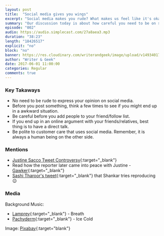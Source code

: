 ```yaml
---
layout: post
title:  "Social media gives you wings"
excerpt: "Social media makes you rude? What makes us feel like it's okay to be?"
summary: "Our discussion today is about how careful you need to be on social media and also on the type of people you see there."
episode: "002"
audio: https://audio.simplecast.com/27a8aea3.mp3
duration: "38:23"
length: "18426517"
explicit: "no"
block: "no"
banner: https://res.cloudinary.com/writerandgeek/image/upload/v1493401727/social.png
author: "Writer & Geek"
date: 2017-06-01 11:00:00
categories: Regular
comments: true
---
```


### Key Takaways
- No need to be rude to express your opinion on social media.
- Before you post something, think a few times to see if you might end up in a awkward situation.
- Be careful before you add people to your friend/follow list.
- If you end up in an online argument with your friends/relatives, best thing is to have a direct talk.
- Be polite to customer care that uses social media. Remember, it is always a human being on the other side.

### Mentions

- [Justine Sacco Tweet Controversy](http://www.dailymail.co.uk/femail/article-2955322/Justine-Sacco-reveals-destroyed-life-racist-tweet-trip-Africa.html){:target="_blank"}
- Read how the reporter later came into peace with Justine - [Gawker](http://gawker.com/justine-sacco-is-good-at-her-job-and-how-i-came-to-pea-1653022326){:target="_blank"}
- [Sashi Tharoor's tweet](https://twitter.com/ShashiTharoor/status/861608665517895680){:target="_blank"} that Shankar tries reproducing :wink:

### Media
Background Music: 

- [Lamprey](http://freemusicarchive.org/music/Lamprey/The_Greener_Grass/){:target="_blank"} - Breath
- [Pachyderm](http://freemusicarchive.org/music/Pachyderm/Pachyderm_EP/){:target="_blank"} - Ice Cold

Image: [Pixabay](https://pixabay.com/en/smiley-emoticon-undecided-unsure-1635455/){:target="blank"}